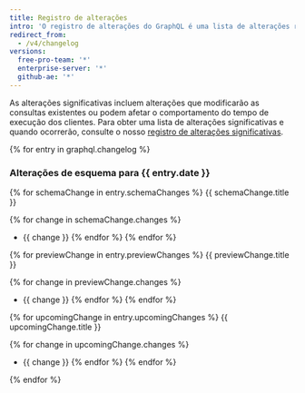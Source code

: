 ```yaml
---
title: Registro de alterações
intro: 'O registro de alterações do GraphQL é uma lista de alterações recentes e futuras no nosso esquema da API do GraphQL. Ele inclui alterações compatíveis com versões anteriores, pré-visualizações de esquema, bem como as próximas alterações significativas.'
redirect_from:
  - /v4/changelog
versions:
  free-pro-team: '*'
  enterprise-server: '*'
  github-ae: '*'
---
```


As alterações significativas incluem alterações que modificarão as consultas existentes ou podem afetar o comportamento do tempo de execução dos clientes. Para obter uma lista de alterações significativas e quando ocorrerão, consulte o nosso [registro de alterações significativas](/v4/breaking_changes).

{% for entry in graphql.changelog %}
### Alterações de esquema para {{ entry.date }}

{% for schemaChange in entry.schemaChanges %}
{{ schemaChange.title }}

{% for change in schemaChange.changes %}
* {{ change }}
{% endfor %}
{% endfor %}

{% for previewChange in entry.previewChanges %}
{{ previewChange.title }}

{% for change in previewChange.changes %}
* {{ change }}
{% endfor %}
{% endfor %}

{% for upcomingChange in entry.upcomingChanges %}
{{ upcomingChange.title }}

{% for change in upcomingChange.changes %}
* {{ change }}
{% endfor %}
{% endfor %}

{% endfor %}
